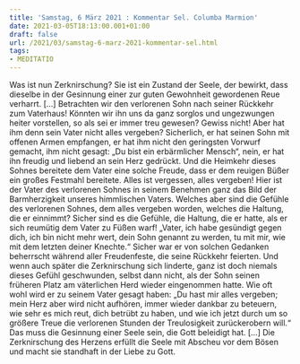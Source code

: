 ```yaml
---
title: 'Samstag, 6 März 2021 : Kommentar Sel. Columba Marmion'
date: 2021-03-05T18:13:00.001+01:00
draft: false
url: /2021/03/samstag-6-marz-2021-kommentar-sel.html
tags: 
- MEDITATIO
---
```


Was ist nun Zerknirschung? Sie ist ein Zustand der Seele, der bewirkt, dass dieselbe in der Gesinnung einer zur guten Gewohnheit gewordenen Reue verharrt. \[…\] Betrachten wir den verlorenen Sohn nach seiner Rückkehr zum Vaterhaus! Könnten wir ihn uns da ganz sorglos und ungezwungen heiter vorstellen, so als sei er immer treu gewesen? Gewiss nicht! Aber hat ihm denn sein Vater nicht alles vergeben? Sicherlich, er hat seinen Sohn mit offenen Armen empfangen, er hat ihm nicht den geringsten Vorwurf gemacht, ihm nicht gesagt: „Du bist ein erbärmlicher Mensch“, nein, er hat ihn freudig und liebend an sein Herz gedrückt. Und die Heimkehr dieses Sohnes bereitete dem Vater eine solche Freude, dass er dem reuigen Büßer ein großes Festmahl bereitete. Alles ist vergessen, alles vergeben! Hier ist der Vater des verlorenen Sohnes in seinem Benehmen ganz das Bild der Barmherzigkeit unseres himmlischen Vaters. Welches aber sind die Gefühle des verlorenen Sohnes, dem alles vergeben worden, welches die Haltung, die er einnimmt? Sicher sind es die Gefühle, die Haltung, die er hatte, als er sich reumütig dem Vater zu Füßen warf! „Vater, ich habe gesündigt gegen dich, ich bin nicht mehr wert, dein Sohn genannt zu werden, tu mit mir, wie mit dem letzten deiner Knechte.“ Sicher war er von solchen Gedanken beherrscht während aller Freudenfeste, die seine Rückkehr feierten. Und wenn auch später die Zerknirschung sich linderte, ganz ist doch niemals dieses Gefühl geschwunden, selbst dann nicht, als der Sohn seinen früheren Platz am väterlichen Herd wieder eingenommen hatte. Wie oft wohl wird er zu seinem Vater gesagt haben: „Du hast mir alles vergeben; mein Herz aber wird nicht aufhören, immer wieder dankbar zu beteuern, wie sehr es mich reut, dich betrübt zu haben, und wie ich jetzt durch um so größere Treue die verlorenen Stunden der Treulosigkeit zurückerobern will.“ Das muss die Gesinnung einer Seele sein, die Gott beleidigt hat. \[…\] Die Zerknirschung des Herzens erfüllt die Seele mit Abscheu vor dem Bösen und macht sie standhaft in der Liebe zu Gott.